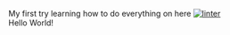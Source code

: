 My first try learning how to do everything on here
[![linter](https://github.com/<Nathan-balugo>/<index.html>/workflows/linter/badge.svg)](https://github.com/marketplace/actions/super-linter)  
 Hello World! 
